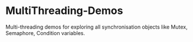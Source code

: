 # MultiThreading-Demos
Multi-threading demos for exploring all synchronisation objects like Mutex, Semaphore, Condition variables.
